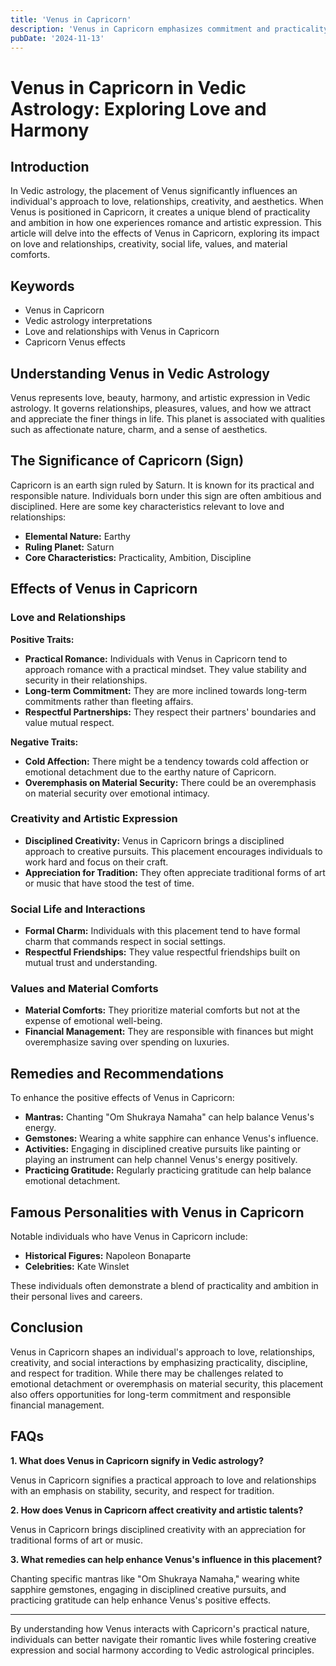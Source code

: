```yaml
---
title: 'Venus in Capricorn'
description: 'Venus in Capricorn emphasizes commitment and practicality in relationships. Individuals are responsible, value tradition, and may approach love with seriousness and ambition,  in Vedic Astrology'
pubDate: '2024-11-13'
---
```


# Venus in Capricorn in Vedic Astrology: Exploring Love and Harmony

## Introduction

In Vedic astrology, the placement of Venus significantly influences an individual's approach to love, relationships, creativity, and aesthetics. When Venus is positioned in Capricorn, it creates a unique blend of practicality and ambition in how one experiences romance and artistic expression. This article will delve into the effects of Venus in Capricorn, exploring its impact on love and relationships, creativity, social life, values, and material comforts.

## Keywords

- Venus in Capricorn
- Vedic astrology interpretations
- Love and relationships with Venus in Capricorn
- Capricorn Venus effects

## Understanding Venus in Vedic Astrology

Venus represents love, beauty, harmony, and artistic expression in Vedic astrology. It governs relationships, pleasures, values, and how we attract and appreciate the finer things in life. This planet is associated with qualities such as affectionate nature, charm, and a sense of aesthetics.

## The Significance of Capricorn (Sign)

Capricorn is an earth sign ruled by Saturn. It is known for its practical and responsible nature. Individuals born under this sign are often ambitious and disciplined. Here are some key characteristics relevant to love and relationships:

- **Elemental Nature:** Earthy
- **Ruling Planet:** Saturn
- **Core Characteristics:** Practicality, Ambition, Discipline

## Effects of Venus in Capricorn

### Love and Relationships

**Positive Traits:**
- **Practical Romance:** Individuals with Venus in Capricorn tend to approach romance with a practical mindset. They value stability and security in their relationships.
- **Long-term Commitment:** They are more inclined towards long-term commitments rather than fleeting affairs.
- **Respectful Partnerships:** They respect their partners' boundaries and value mutual respect.

**Negative Traits:**
- **Cold Affection:** There might be a tendency towards cold affection or emotional detachment due to the earthy nature of Capricorn.
- **Overemphasis on Material Security:** There could be an overemphasis on material security over emotional intimacy.

### Creativity and Artistic Expression

- **Disciplined Creativity:** Venus in Capricorn brings a disciplined approach to creative pursuits. This placement encourages individuals to work hard and focus on their craft.
- **Appreciation for Tradition:** They often appreciate traditional forms of art or music that have stood the test of time.

### Social Life and Interactions

- **Formal Charm:** Individuals with this placement tend to have formal charm that commands respect in social settings.
- **Respectful Friendships:** They value respectful friendships built on mutual trust and understanding.

### Values and Material Comforts

- **Material Comforts:** They prioritize material comforts but not at the expense of emotional well-being.
- **Financial Management:** They are responsible with finances but might overemphasize saving over spending on luxuries.

## Remedies and Recommendations

To enhance the positive effects of Venus in Capricorn:

- **Mantras:** Chanting "Om Shukraya Namaha" can help balance Venus's energy.
- **Gemstones:** Wearing a white sapphire can enhance Venus's influence.
- **Activities:** Engaging in disciplined creative pursuits like painting or playing an instrument can help channel Venus's energy positively.
- **Practicing Gratitude:** Regularly practicing gratitude can help balance emotional detachment.

## Famous Personalities with Venus in Capricorn

Notable individuals who have Venus in Capricorn include:

- **Historical Figures:** Napoleon Bonaparte
- **Celebrities:** Kate Winslet

These individuals often demonstrate a blend of practicality and ambition in their personal lives and careers.

## Conclusion

Venus in Capricorn shapes an individual's approach to love, relationships, creativity, and social interactions by emphasizing practicality, discipline, and respect for tradition. While there may be challenges related to emotional detachment or overemphasis on material security, this placement also offers opportunities for long-term commitment and responsible financial management.

## FAQs

**1. What does Venus in Capricorn signify in Vedic astrology?**

Venus in Capricorn signifies a practical approach to love and relationships with an emphasis on stability, security, and respect for tradition.

**2. How does Venus in Capricorn affect creativity and artistic talents?**

Venus in Capricorn brings disciplined creativity with an appreciation for traditional forms of art or music.

**3. What remedies can help enhance Venus's influence in this placement?**

Chanting specific mantras like "Om Shukraya Namaha," wearing white sapphire gemstones, engaging in disciplined creative pursuits, and practicing gratitude can help enhance Venus's positive effects.

---

By understanding how Venus interacts with Capricorn's practical nature, individuals can better navigate their romantic lives while fostering creative expression and social harmony according to Vedic astrological principles.